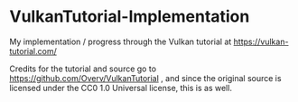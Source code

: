 # VulkanTutorial-Implementation
My implementation / progress through the Vulkan tutorial at https://vulkan-tutorial.com/

Credits for the tutorial and source go to https://github.com/Overv/VulkanTutorial , and since the original source is licensed under the CC0 1.0 Universal license, this is as well.



